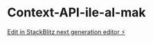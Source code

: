 # Context-API-ile-al-mak

[Edit in StackBlitz next generation editor ⚡️](https://stackblitz.com/~/github.com/kenanturgay/Context-API-ile-al-mak)